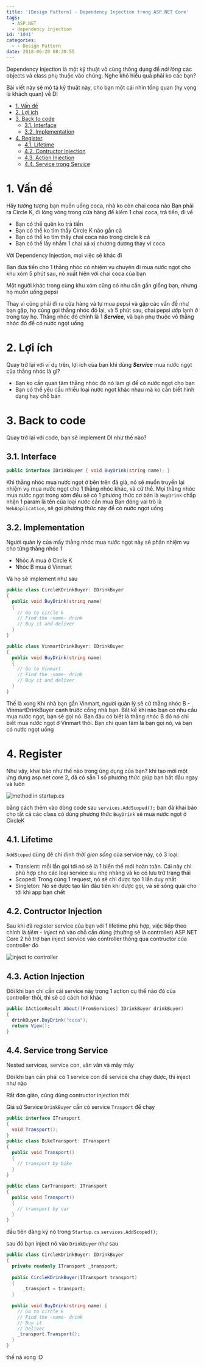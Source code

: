 ```yaml
---
title: '[Design Pattern] - Dependency Injection trong ASP.NET Core'
tags:
  - ASP.NET
  - dependency injection
id: '1041'
categories:
  - - Design Pattern
date: 2018-06-20 08:30:55
---
```


Dependency Injection là một kỹ thuật vô cùng thông dụng để _nới lỏng_ các objects và class phụ thuộc vào chúng. Nghe khó hiểu quá phải ko các bạn?

Bài viết này sẽ mô tả kỹ thuật này, cho bạn một cái nhìn tổng quan (hy vọng là khách quan) về DI
<!-- more -->
*   [1. Vấn đề](#1-vấn-đề)
*   [2. Lợi ích](#2-lợi-ích)
*   [3. Back to code](#3-back-to-code)
    *   [3.1. Interface](#31-interface)
    *   [3.2. Implementation](#32-implementation)
*   [4. Register](#4-register)
    *   [4.1. Lifetime](#41-lifetime)
    *   [4.2. Contructor Injection](#42-contructor-injection)
    *   [4.3. Action Injection](#43-action-injection)
    *   [4.4. Service trong Service](#44-service-trong-service)

# 1. Vấn đề

Hãy tưởng tượng bạn muốn uống coca, nhà ko còn chai coca nào Bạn phải ra Circle K, đi lòng vòng trong cửa hàng để kiếm 1 chai coca, trả tiền, đi về

*   Bạn có thể quên ko trả tiền
*   Bạn có thể ko tìm thấy Circle K nào gần cả
*   Bạn có thể ko tìm thấy chai coca nào trong circle k cả
*   Bạn có thể lấy nhầm 1 chai xá xị chương dương thay vì coca

Với Dependency Injection, mọi việc sẽ khác đi

Bạn đưa tiền cho 1 thằng nhóc có nhiệm vụ chuyên đi mua nước ngọt cho khu xóm 5 phút sau, nó xuất hiện với chai coca của bạn

Một người khác trong cùng khu xóm cũng có nhu cần gần giống bạn, nhưng họ muốn uống pepsi

Thay vì cũng phải đi ra cửa hàng và tự mua pepsi và gặp các vấn đề như bạn gặp, họ cũng gọi thằng nhóc đó lại, và 5 phút sau, chai pepsi ướp lạnh ở trong tay họ. Thằng nhóc đó chính là 1 **_Service_**, và bạn phụ thuộc vô thằng nhóc đó để có nước ngọt uống

# 2. Lợi ích

Quay trở lại với ví dụ trên, lợi ích của bạn khi dùng **_Service_** mua nước ngọt của thằng nhóc là gì?

*   Bạn ko cần quan tâm thằng nhóc đó nó làm gì để có nước ngọt cho bạn
*   Bạn có thể yêu cầu nhiều loại nước ngọt khác nhau mà ko cần biết hình dạng hay chỗ bán

# 3. Back to code

Quay trở lại với code, bạn sẽ implement DI như thế nào?

## 3.1. Interface

```csharp
public interface IDrinkBuyer { void BuyDrink(string name); }
```

Khi thằng nhóc mua nước ngọt ở bên trên đã già, nó sẽ muốn truyền lại nhiệm vụ mua nước ngọt cho 1 thằng nhóc khác, và cứ thể. Mọi thằng nhóc mua nước ngọt trong xóm đều sẽ có 1 phương thức cơ bản là `BuyDrink` chấp nhận 1 param là tên của loại nước cần mua Bạn đóng vai trò là `WebApplication`, sẽ gọi phương thức này để có nước ngọt uống

## 3.2. Implementation

Người quản lý của mấy thằng nhóc mua nước ngọt này sẽ phân nhiệm vụ cho từng thằng nhóc 1

*   Nhóc A mua ở Circle K
*   Nhóc B mua ở Vinmart

Và họ sẽ implement như sau 
```csharp
public class CircleKDrinkBuyer: IDrinkBuyer 
{
  public void BuyDrink(string name) 
  {
    // Go to circle k 
    // Find the -name- drink 
    // Buy it and deliver 
  }
}

public class VinmartDrinkBuyer: IDrinkBuyer 
{
  public void BuyDrink(string name) 
  {
    // Go to Vinmart 
    // Find the -name- drink 
    // Buy it and deliver 
  }
}
```

Thế là xong Khi nhà bạn gần Vinmart, người quản lý sẽ cử thằng nhóc B - VinmartDrinkBuyer canh trước cổng nhà bạn. Bất kể khi nào bạn có nhu cầu mua nước ngọt, bạn sẽ gọi nó. Bạn đâu có biết là thằng nhóc B đó nó chỉ biết mua nước ngọt ở Vinmart thôi. Bạn chỉ quan tâm là bạn gọi nó, và bạn có nước ngọt uống

# 4. Register

Như vậy, khai báo như thế nào trong ứng dụng của bạn? khi tạo mới một ứng dụng asp.net core 2, đã có sẵn 1 số phương thức giúp bạn bắt đầu ngay và luôn

![method in startup.cs](/images/flickr/1750/42864104992_c6bcdb3276_o.png)

bằng cách thêm vào dòng code sau `services.AddScoped();` bạn đã khai báo cho tất cả các class có dùng phương thức `BuyDrink` sẽ mua nước ngọt ở CircleK

## 4.1. Lifetime

`AddScoped` dùng để chỉ định _thời gian sống_ của service này, có 3 loại:

*   Transient: mỗi lần gọi tới nó sẽ là 1 biến thể mới hoàn toàn. Cái này chỉ phù hợp cho các loại service siu nhẹ nhàng và ko có lưu trữ trạng thái
*   Scoped: Trong cùng 1 request, nó sẽ chỉ được tạo 1 lần duy nhất
*   Singleton: Nó sẽ được tạo lần đầu tiên khi được gọi, và sẽ sống quài cho tới khi app bạn chết

## 4.2. Contructor Injection

Sau khi đã register service của bạn với 1 lifetime phù hợp, việc tiếp theo chính là _tiêm - inject_ nó vào chỗ cần dùng (thường sẽ là controller) ASP.NET Core 2 hỗ trợ bạn inject service vào controller thông qua contructor của controller đó

![inject to controller](https://farm2.staticflickr.com/1753/42012713695_56fcb2b4a5_o.png)

## 4.3. Action Injection

Đôi khi bạn chỉ cần cái service này trong 1 action cụ thể nào đó của controller thôi, thì sẽ có cách hơi khác 

```csharp
public IActionResult About([FromServices] IDrinkBuyer drinkBuyer) 
{
  drinkBuyer.BuyDrink("coca");
  return View();
}
```

## 4.4. Service trong Service

Nested services, service con, vân vân và mây mây

Đôi khi bạn cần phải có 1 service con để service cha chạy được, thì inject như nào

Rất đơn giản, cũng dùng contructor injection thôi

Giả sử Service `DrinkBuyer` cần có service `Trasport` để chạy 

```csharp
public interface ITransport
{
  void Transport();
}
public class BikeTransport: ITransport
{
  public void Transport() 
  {
    // transport by bike 
  }
}

public class CarTransport: ITransport
{
  public void Transport()
  {
    // transport by car
  }
}
```

đầu tiên đăng ký nó trong `Startup.cs` `services.AddScoped();`

sau đó bạn inject nó vào `DrinkBuyer` như sau

```csharp
public class CircleKDrinkBuyer: IDrinkBuyer 
{
  private readonly ITransport _transport;
  
  public CircleKDrinkBuyer(ITransport transport) 
  {
      _transport = transport;
  }
  
  public void BuyDrink(string name) {
    // Go to circle k 
    // Find the -name- drink 
    // Buy it 
    // Deliver 
    _transport.Transport();
  }
}
```

thế nà xong :D
